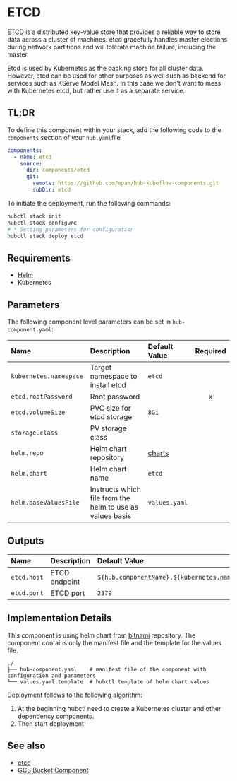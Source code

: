 # ETCD

ETCD is a distributed key-value store that provides a reliable way to store data across a cluster of machines. etcd gracefully handles master elections during network partitions and will tolerate machine failure, including the master.

Etcd is used by Kubernetes as the backing store for all cluster data. However, etcd can be used for other purposes as well such as backend for services such as KServe Model Mesh. In this case we don't want to mess with Kubernetes etcd, but rather use it as a separate service.

## TL;DR

To define this component within your stack, add the following code to the `components` section of your  `hub.yaml`file

```yaml
components:
  - name: etcd
    source:
      dir: components/etcd
      git:
        remote: https://github.com/epam/hub-kubeflow-components.git
        subDir: etcd
```

To initiate the deployment, run the following commands:

```bash
hubctl stack init
hubctl stack configure
# * Setting parameters for configuration
hubctl stack deploy etcd
```

## Requirements

* [Helm](https://helm.sh/docs/intro/install/)
* Kubernetes

## Parameters

The following component level parameters can be set in `hub-component.yaml`:

| Name                   | Description                                               | Default Value                                | Required |
|:-----------------------|:----------------------------------------------------------|:---------------------------------------------|:--------:|
| `kubernetes.namespace` | Target namespace to install etcd                          | `etcd`                                       |          |
| `etcd.rootPassword`    | Root password                                             |                                              |   `x`    |
| `etcd.volumeSize`      | PVC size for etcd storage                                 | `8Gi`                                        |          |
| `storage.class`        | PV storage class                                          |                                              |          |
| `helm.repo`            | Helm chart repository                                     | [charts](https://charts.bitnami.com/bitnami) |          |
| `helm.chart`           | Helm chart name                                           | `etcd`                                       |          |
| `helm.baseValuesFile`  | Instructs which file from the helm to use as values basis | `values.yaml`                                |          |

## Outputs

| Name        | Description   | Default Value                                      |
|:------------|:--------------|:---------------------------------------------------|
| `etcd.host` | ETCD endpoint | `${hub.componentName}.${kubernetes.namespace}.svc` |
| `etcd.port` | ETCD port     | `2379`                                             |

## Implementation Details

This component is using helm chart from [bitnami](https://charts.bitnami.com/bitnami) repository. The component contains only the manifest file and the template for the values file.

```text
./
├── hub-component.yaml    # manifest file of the component with configuration and parameters
└── values.yaml.template  # hubctl template of helm chart values
```

Deployment follows to the following algorithm:

1. At the beginning hubctl need to create a Kubernetes cluster and other dependency components.
2. Then start deployment

## See also

* [etcd](https://etcd.io)
* [GCS Bucket Component](https://github.com/epam/hub-google-components/tree/develop/gsbucket)
